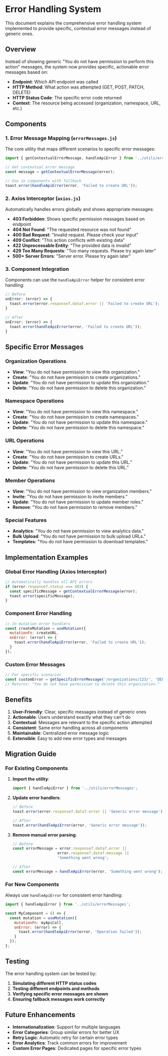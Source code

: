 # Error Handling System

This document explains the comprehensive error handling system implemented to provide specific, contextual error messages instead of generic ones.

## Overview

Instead of showing generic "You do not have permission to perform this action" messages, the system now provides specific, actionable error messages based on:

- **Endpoint**: Which API endpoint was called
- **HTTP Method**: What action was attempted (GET, POST, PATCH, DELETE)
- **HTTP Status Code**: The specific error code returned
- **Context**: The resource being accessed (organization, namespace, URL, etc.)

## Components

### 1. Error Message Mapping (`errorMessages.js`)

The core utility that maps different scenarios to specific error messages:

```javascript
import { getContextualErrorMessage, handleApiError } from '../utils/errorMessages';

// Get contextual error message
const message = getContextualErrorMessage(error);

// Use in components with fallback
toast.error(handleApiError(error, 'Failed to create URL'));
```

### 2. Axios Interceptor (`axios.js`)

Automatically handles errors globally and shows appropriate messages:

- **403 Forbidden**: Shows specific permission messages based on endpoint
- **404 Not Found**: "The requested resource was not found"
- **400 Bad Request**: "Invalid request. Please check your input"
- **409 Conflict**: "This action conflicts with existing data"
- **422 Unprocessable Entity**: "The provided data is invalid"
- **429 Too Many Requests**: "Too many requests. Please try again later"
- **500+ Server Errors**: "Server error. Please try again later"

### 3. Component Integration

Components can use the `handleApiError` helper for consistent error handling:

```javascript
// Before
onError: (error) => {
  toast.error(error.response?.data?.error || 'Failed to create URL');
}

// After
onError: (error) => {
  toast.error(handleApiError(error, 'Failed to create URL'));
}
```

## Specific Error Messages

### Organization Operations
- **View**: "You do not have permission to view this organization."
- **Create**: "You do not have permission to create organizations."
- **Update**: "You do not have permission to update this organization."
- **Delete**: "You do not have permission to delete this organization."

### Namespace Operations
- **View**: "You do not have permission to view this namespace."
- **Create**: "You do not have permission to create namespaces."
- **Update**: "You do not have permission to update this namespace."
- **Delete**: "You do not have permission to delete this namespace."

### URL Operations
- **View**: "You do not have permission to view this URL."
- **Create**: "You do not have permission to create URLs."
- **Update**: "You do not have permission to update this URL."
- **Delete**: "You do not have permission to delete this URL."

### Member Operations
- **View**: "You do not have permission to view organization members."
- **Invite**: "You do not have permission to invite members."
- **Update**: "You do not have permission to update member roles."
- **Remove**: "You do not have permission to remove members."

### Special Features
- **Analytics**: "You do not have permission to view analytics data."
- **Bulk Upload**: "You do not have permission to bulk upload URLs."
- **Templates**: "You do not have permission to download templates."

## Implementation Examples

### Global Error Handling (Axios Interceptor)
```javascript
// Automatically handles all API errors
if (error.response?.status === 403) {
  const specificMessage = getContextualErrorMessage(error);
  toast.error(specificMessage);
}
```

### Component Error Handling
```javascript
// In mutation error handlers
const createMutation = useMutation({
  mutationFn: createURL,
  onError: (error) => {
    toast.error(handleApiError(error, 'Failed to create URL'));
  }
});
```

### Custom Error Messages
```javascript
// For specific scenarios
const customError = getSpecificErrorMessage('/organizations/123/', 'DELETE', 403);
// Returns: "You do not have permission to delete this organization."
```

## Benefits

1. **User-Friendly**: Clear, specific messages instead of generic ones
2. **Actionable**: Users understand exactly what they can't do
3. **Contextual**: Messages are relevant to the specific action attempted
4. **Consistent**: Same error handling across all components
5. **Maintainable**: Centralized error message logic
6. **Extensible**: Easy to add new error types and messages

## Migration Guide

### For Existing Components

1. **Import the utility**:
   ```javascript
   import { handleApiError } from '../utils/errorMessages';
   ```

2. **Update error handlers**:
   ```javascript
   // Before
   toast.error(error.response?.data?.error || 'Generic error message');
   
   // After
   toast.error(handleApiError(error, 'Generic error message'));
   ```

3. **Remove manual error parsing**:
   ```javascript
   // Before
   const errorMessage = error.response?.data?.error || 
                       error.response?.data?.message || 
                       'Something went wrong';
   
   // After
   const errorMessage = handleApiError(error, 'Something went wrong');
   ```

### For New Components

Always use `handleApiError` for consistent error handling:

```javascript
import { handleApiError } from '../utils/errorMessages';

const MyComponent = () => {
  const mutation = useMutation({
    mutationFn: myApiCall,
    onError: (error) => {
      toast.error(handleApiError(error, 'Operation failed'));
    }
  });
};
```

## Testing

The error handling system can be tested by:

1. **Simulating different HTTP status codes**
2. **Testing different endpoints and methods**
3. **Verifying specific error messages are shown**
4. **Ensuring fallback messages work correctly**

## Future Enhancements

- **Internationalization**: Support for multiple languages
- **Error Categories**: Group similar errors for better UX
- **Retry Logic**: Automatic retry for certain error types
- **Error Analytics**: Track common errors for improvement
- **Custom Error Pages**: Dedicated pages for specific error types

